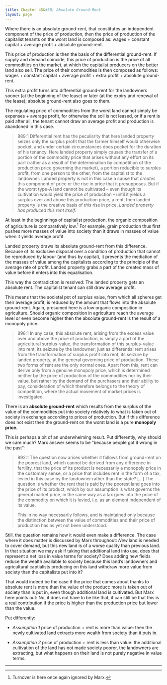 ```yaml
---
title: Chapter 45&#58; Absolute Ground-Rent
layout: page
---
```


Where there is an absolute ground-rent, that constitutes an independent component of the price of production, then the price of production of the capitalist tenants on the worst land is composed as: wages + constant capital + average profit + absolute ground-rent.

This price of production is then the basis of the differential ground-rent. If supply and demand coincide, this price of production is the price of all commodities on the market, at which the capitalist producers on the better land also sell. The price of their commodities is then composed as follows: wages + constant capital + average profit + extra profit + absolute ground-rent.

This extra profit turns into differential ground-rent for the landowners sooner (at the beginning of the lease) or later (at the expiry and renewal of the lease); absolute ground-rent also goes to them.

The regulating price of commodities from the worst land cannot simply be expenses + average profit, for otherwise the soil is not leased, or if a rent is paid after all, the tenant cannot draw an average profit and production is abandoned in this case.

> 889:1 Differential rent has the peculiarity that here landed property seizes only the surplus profit that the farmer himself would otherwise pocket, and under certain circumstances does pocket for the duration of his tenancy. Here landed property simply causes the transfer of a portion of the commodity price that arises without any effort on its part (rather as a result of the determination by competition of the production price governing the market), a portion reducible to surplus profit, from one person to the other, from the capitalist to the landowner. Landed property is not in this case a cause that *creates* this component of price or the rise in price that it presupposes. But if the worst type-A land cannot be cultivated – even though its cultivation would yield the price of production – until it yields a surplus over and above this production price, a rent, then landed property is the creative basis of *this* rise in price. *Landed property has produced this rent itself.*

At least in the beginnings of capitalist production, the organic composition of agriculture is comparatively low.[^1] For example, grain production thus first pushes more masses of value into society than it draws in masses of value when it yields average profit.

Landed property draws its absolute ground-rent from this difference. Because of its exclusive disposal over a condition of production that cannot be reproduced by labour (and thus by capital), it prevents the mediation of the masses of value among the capitalists according to the principle of the average rate of profit. Landed property grabs a part of the created mass of value before it enters into this equalisation.

This way the contradiction is resolved: The landed property gets an absolute rent. The capitalist tenant can still draw average profit.

This means that the societal pot of surplus value, from which all spheres get their average profit, is reduced by the amount that flows into the absolute ground-rent. Again, presumed here is a low organic composition in agriculture. Should organic composition in agriculture reach the average level or even become higher then the absolute ground-rent is the result of a monopoly price.

> 898:1 In any case, this absolute rent, arising from the excess value over and above the price of production, is simply a part of the agricultural surplus-value, the transformation of this surplus-value into rent, its seizure by the landowner; just as differential rent arises from the transformation of surplus profit into rent, its seizure by landed property, at the general governing price of production. These two forms of rent are the only normal ones. Apart from this, rent can derive only from a genuine monopoly price, which is determined neither by the price of production of the commodities nor by their value, but rather by the demand of the purchasers and their ability to pay, consideration of which therefore belongs to the theory of competition, where the actual movement of market prices is investigated.

There is an **absolute ground-rent** which results from the surplus of the value of the commodities put into society relatively to what is taken out of society in exchange according to prices of production. But if this difference does not exist then the ground-rent on the worst land is a pure **monopoly price**.

This is perhaps a bit of an underwhelming result. Put differently, why should we care much? Marx answer seems to be “because people got it wrong in the past”:

> 892:1 The question now arises whether it follows from ground-rent on the poorest land, which cannot be derived from any difference in fertility, that the price of its product is necessarily a monopoly price in the customary sense, or a price that includes rent in the form of a tax, levied in this case by the landowner rather than the state? \[…\] The question is whether the rent that is paid by the poorest land goes into the price of its product, which by our assumption is what governs the general market price, in the same way as a tax goes into the price of the commodity on which it is levied, i.e. as an element independent of its value.
>
> This in no way necessarily follows, and is maintained only because the distinction between the value of commodities and their price of production has as yet not been understood.

Still, the question remains how it would even make a difference. The case where it does matter is discussed by Marx throughout: *New* land is needed to cover demand, but this new land is of a worse quality than previous land. In that situation we may ask if taking that additional land into use, does that represent a net loss in value terms for society? Does adding new fields reduce the wealth available to society because this land’s landowners and agricultural captialists producing on this land withdraw more value from society than the capitalists put into it?

That would indeed be the case if the price that comes about thanks to absolute rent is more than the value of the product: more is taken out of society than is put in, even though additional land is cultivated. But Marx here points out: No, it does not have to be like that, it can still be that this is a real contribution if the price is higher than the production price but lower than the value.

Put differently:

-   *Assumption 1* price of production + rent is more than value: then the newly cultivated land extracts more wealth from society than it puts in.

-   *Assumption 2* price of production + rent is less than value: the additional cultivation of the land has not made society poorer, the landowners are extracting, but what happens on their land is not purely negative in value terms.

---

[^1]: Turnover is here once again ignored by Marx.
